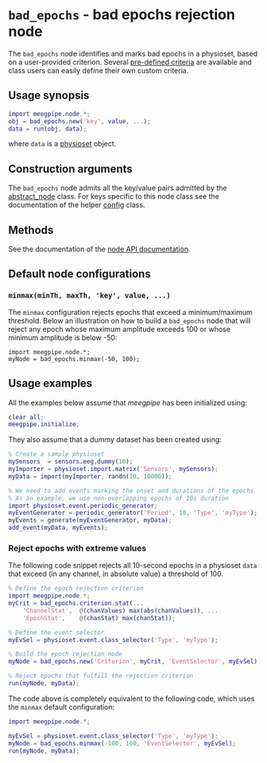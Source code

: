 `bad_epochs` - bad epochs rejection node
====

The `bad_epochs` node identifies and marks bad epochs in a physioset, based on
a user-provided criterion. Several [pre-defined criteria][predef-crit] are
available and class users can easily define their own custom criteria.

[predef-crit]: ./+criterion/README.md


## Usage synopsis

````matlab
import meegpipe.node.*;
obj = bad_epochs.new('key', value, ...);
data = run(obj, data);
````

where `data` is a [physioset][physioset] object.

[physioset]: ../../../+physioset/@physioset/README.md


## Construction arguments

The `bad_epochs` node admits all the key/value pairs admitted by the
[abstract_node][abstract-node] class. For keys specific to this node
class see the documentation of the helper [config][config] class.

[abstract-node]: ../@abstract_node/README.md
[config]: ./config.md


## Methods

See the documentation of the [node API documentation][node].

[node]: ../


## Default node configurations

### `minmax(minTh, maxTh, 'key', value, ...)`

The `minmax` configuration rejects epochs that exceed a minimum/maximum
threshold. Below an illustration on how to build a `bad_epochs` node that will
reject any epoch whose maximum amplitude exceeds 100 or whose minimum amplitude
is below -50:

````
import meegpipe.node.*;
myNode = bad_epochs.minmax(-50, 100);
````


## Usage examples

All the examples below assume that _meegpipe_ has been initialized using:

````matlab
clear all;
meegpipe.initialize;
````

They also assume that a dummy dataset has been created using:

````matlab
% Create a sample physioset
mySensors  = sensors.eeg.dummy(10);
myImporter = physioset.import.matrix('Sensors', mySensors);
myData = import(myImporter, randn(10, 10000));

% We need to add events marking the onset and durations of the epochs
% As an example, we use non-overlapping epochs of 10s duration
import physioset.event.periodic_generator;
myEventGenerator = periodic_generator('Period', 10, 'Type', 'myType');
myEvents = generate(myEventGenerator, myData);
add_event(myData, myEvents);
````


### Reject epochs with extreme values

The following code snippet rejects all 10-second epochs in a physioset `data`
that exceed (in any channel, in absolute value) a threshold of 100.

````matlab
% Define the epoch rejection criterion
import meegpipe.node.*;
myCrit = bad_epochs.criterion.stat(...
    'ChannelStat',  @(chanValues) max(abs(chanValues)), ...
    'EpochStat',    @(chanStat) max(chanStat));

% Define the event selector
myEvSel = physioset.event.class_selector('Type', 'myType');

% Build the epoch rejection node
myNode = bad_epochs.new('Criterion', myCrit, 'EventSelector', myEvSel);

% Reject epochs that fulfill the rejection criterion
run(myNode, myData);
````
The code above is completely equivalent to the following code, which uses the
`minmax` default configuration:

````matlab
import meegpipe.node.*;

myEvSel = physioset.event.class_selector('Type', 'myType');
myNode = bad_epochs.minmax(-100, 100, 'EventSelector', myEvSel);
run(myNode, myData);
````
